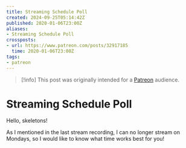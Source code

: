 ```yaml
---
title: Streaming Schedule Poll
created: 2024-09-25T05:14:42Z
published: 2020-01-06T23:00Z
aliases:
- Streaming Schedule Poll
crossposts:
- url: https://www.patreon.com/posts/32917185
  time: 2020-01-06T23:00Z
tags:
- patreon
---
```


> [!info]
> This post was originally intended for a [Patreon](../tags/patreon.md) audience.

# Streaming Schedule Poll

Hello, skeletons!

As I mentioned in the last stream recording, I can no longer stream on Mondays, so I would like to know what time works best for you!
